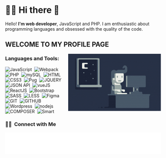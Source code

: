 # :man_technologist: **Hi there** 👋

Hello! **I'm web developer**, JavaScript and PHP. I am enthusiastic about programming languages ​​and obsessed with the quality of the code.

## **WELCOME TO MY PROFILE PAGE**

<img alt="Night Coding" src="https://raw.githubusercontent.com/AVS1508/AVS1508/master/assets/Night-Coding.gif" align="right"/>

### **Languages and Tools**:
![JavaScript](https://img.shields.io/badge/-Javascript-0E2447?style=for-the-badge&logo=javascript&logocolor=6E8177)&nbsp;
![Webpack](https://img.shields.io/badge/-webpack-0E2447?style=for-the-badge&logo=webpack&logocolor=D1D6E0)&nbsp;
![PHP](https://img.shields.io/badge/-PHP-0E2447?style=for-the-badge&logo=php&logocolor=D1D6E0)&nbsp;
![mySQL](https://img.shields.io/badge/-mySQL-0E2447?style=for-the-badge&logo=mySQL&logocolor=FFFFFF)&nbsp;
![HTML](https://img.shields.io/badge/-HTML-0E2447?style=for-the-badge&logo=HTML5&logocolor=white)&nbsp;
![CSS3](https://img.shields.io/badge/-CSS3-0E2447?style=for-the-badge&logo=CSS3&logocolor=white)&nbsp;
![Pug](https://img.shields.io/badge/-Pug-0E2447?style=for-the-badge&logo=pug&logocolor=white)&nbsp;
![JQUERY](https://img.shields.io/badge/-JQuery-0E2447?style=for-the-badge&logo=jquery&logocolor=white)&nbsp;
![JSON API](https://img.shields.io/badge/-JSON_Api-0E2447?style=for-the-badge&logo=json&logocolor=white)&nbsp;
![vueJS](https://img.shields.io/badge/-Vuejs-0E2447?style=for-the-badge&logo=Vue.js&logocolor=white)&nbsp;
![ReactJS](https://img.shields.io/badge/-Reactjs-0E2447?style=for-the-badge&logo=react.js&logocolor=white)&nbsp;
![Bootstrap](https://img.shields.io/badge/-bootstrap-0E2447?style=for-the-badge&logo=bootstrap&logocolor=white)&nbsp;
![SASS](https://img.shields.io/badge/-SASS-0E2447?style=for-the-badge&logo=sass&logocolor=white)&nbsp;
![LESS](https://img.shields.io/badge/-LESS-0E2447?style=for-the-badge&logo=less&logocolor=white)&nbsp;
![Figma](https://img.shields.io/badge/-Figma-0E2447?style=for-the-badge&logo=figma&logocolor=white)&nbsp;
![GIT](https://img.shields.io/badge/-git-0E2447?style=for-the-badge&logo=git&logocolor=white)&nbsp;
![GITHUB](https://img.shields.io/badge/-Github-0E2447?style=for-the-badge&logo=github&logocolor=white)&nbsp;
![Wordpress](https://img.shields.io/badge/-Wordpress-0E2447?style=for-the-badge&logo=wordpress&logocolor=white)&nbsp;
![nodejs](https://img.shields.io/badge/-Nodejs-0E2447?style=for-the-badge&logo=Node.js&logocolor=6E8177)&nbsp;
![COMPOSER](https://img.shields.io/badge/-composer-0E2447?style=for-the-badge&logo=Composer&logocolor=6E8177)&nbsp;
![Smart](https://img.shields.io/badge/-smarty-0E2447?style=for-the-badge&logo=Smarty&logocolor=6E8177)&nbsp;



### **🤝🏻 &nbsp;Connect with Me**

<!--[![Anurag's GitHub stats](https://github-readme-stats.vercel.app/api?username=facesar&show_icons=true)](https://github.com/anuraghazra/github-readme-stats)-->

<img align='center'  height="70" alt="Thanks" width="100%" src="assets/Thanks.svg"/> 
